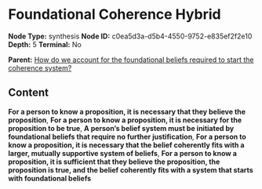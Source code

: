 # Foundational Coherence Hybrid

**Node Type:** synthesis
**Node ID:** c0ea5d3a-d5b4-4550-9752-e835ef2f2e10
**Depth:** 5
**Terminal:** No

**Parent:** [How do we account for the foundational beliefs required to start the coherence system?](how-do-we-account-for-the-foundational-beliefs-required-to-start-the-coherence-system-antithesis-c321de5b-1eb2-43cf-b4fc-a509e8273182.md)

## Content

**For a person to know a proposition, it is necessary that they believe the proposition**, **For a person to know a proposition, it is necessary for the proposition to be true**, **A person’s belief system must be initiated by foundational beliefs that require no further justification**, **For a person to know a proposition, it is necessary that the belief coherently fits with a larger, mutually supportive system of beliefs**, **For a person to know a proposition, it is sufficient that they believe the proposition, the proposition is true, and the belief coherently fits with a system that starts with foundational beliefs**

